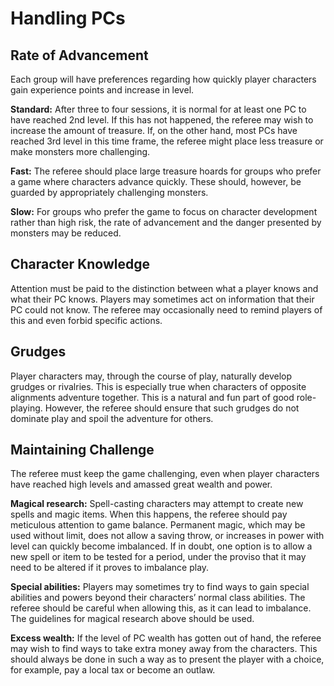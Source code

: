 # Handling PCs

## Rate of Advancement

Each group will have preferences regarding how quickly player characters gain experience points and increase in level.

**Standard:** After three to four sessions, it is normal for at least one PC to have reached 2nd level. If this has not happened, the referee may wish to increase the amount of treasure. If, on the other hand, most PCs have reached 3rd level in this time frame, the referee might place less treasure or make monsters more challenging.

**Fast:** The referee should place large treasure hoards for groups who prefer a game where characters advance quickly. These should, however, be guarded by appropriately challenging monsters.

**Slow:** For groups who prefer the game to focus on character development rather than high risk, the rate of advancement and the danger presented by monsters may be reduced.

## Character Knowledge

Attention must be paid to the distinction between what a player knows and what their PC knows. Players may sometimes act on information that their PC could not know. The referee may occasionally need to remind players of this and even forbid specific actions.

## Grudges

Player characters may, through the course of play, naturally develop grudges or rivalries. This is especially true when characters of opposite alignments adventure together. This is a natural and fun part of good role-playing. However, the referee should ensure that such grudges do not dominate play and spoil the adventure for others.

## Maintaining Challenge

The referee must keep the game challenging, even when player characters have reached high levels and amassed great wealth and power.

**Magical research:** Spell-casting characters may attempt to create new spells and magic items. When this happens, the referee should pay meticulous attention to game balance. Permanent magic, which may be used without limit, does not allow a saving throw, or increases in power with level can quickly become imbalanced. If in doubt, one option is to allow a new spell or item to be tested for a period, under the proviso that it may need to be altered if it proves to imbalance play.

**Special abilities:** Players may sometimes try to find ways to gain special abilities and powers beyond their characters’ normal class abilities. The referee should be careful when allowing this, as it can lead to imbalance. The guidelines for magical research above should be used.

**Excess wealth:** If the level of PC wealth has gotten out of hand, the referee may wish to find ways to take extra money away from the characters. This should always be done in such a way as to present the player with a choice, for example, pay a local tax or become an outlaw.